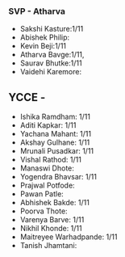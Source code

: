 ### SVP - Atharva
- Sakshi Kasture:1/11
- Abishek Philip:
- Kevin Beji:1/11
- Atharva Bavge:1/11,
- Saurav Bhutke:1/11
- Vaidehi Karemore:

## YCCE - 
- Ishika Ramdham: 1/11
- Aditi Kapkar: 1/11
- Yachana Mahant: 1/11
- Akshay Gulhane: 1/11
- Mrunali Pusadkar: 1/11
- Vishal Rathod: 1/11
- Manaswi Dhote: 
- Yogendra Bhavsar: 1/11
- Prajwal Potfode: 
- Pawan Patle: 
- Abhishek Bakde: 1/11
- Poorva Thote: 
- Varenya Barve: 1/11
- Nikhil Khonde: 1/11
- Maitreyee Warhadpande: 1/11
- Tanish Jhamtani: 
